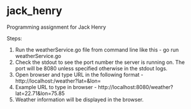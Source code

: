 # jack_henry
Programming assignment for Jack Henry

Steps:
1. Run the weatherService.go file from command line like this - go run weatherService.go
2. Check the stdout to see the port number the server is running on. The port will be 8080 unless specified otherwise in the stdout logs.
3. Open browser and type URL in the following format - http://localhost:<port number>/weather?lat=<user latitude>&lon=<user longitude>
4. Example URL to type in browser - http://localhost:8080/weather?lat=22.71&lon=75.85
5. Weather information will be displayed in the browser.
